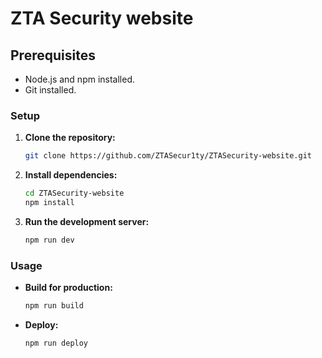 # ZTA Security website

## Prerequisites

- Node.js and npm installed.
- Git installed.

### Setup

1. **Clone the repository:**

   ```sh
   git clone https://github.com/ZTASecur1ty/ZTASecurity-website.git
   ```

2. **Install dependencies:**

   ```sh
   cd ZTASecurity-website
   npm install
   ```

3. **Run the development server:**

   ```sh
   npm run dev
   ```

### Usage

- **Build for production:**

  ```sh
  npm run build
  ```

- **Deploy:**

  ```sh
  npm run deploy
  ```
